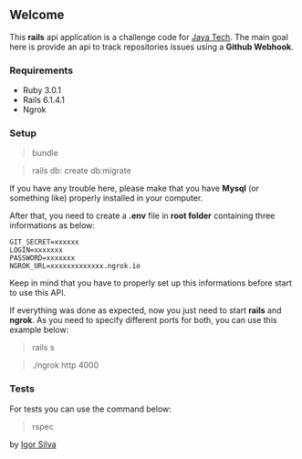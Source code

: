 ## Welcome

This **rails** api application is a challenge code for [Jaya Tech](https://jaya.tech/). 
The main goal here is provide an api to track repositories issues using a **Github Webhook**.

### Requirements 
* Ruby 3.0.1
* Rails 6.1.4.1
* Ngrok

### Setup
> bundle

> rails db: create db:migrate

If you have any trouble here, please make that you have **Mysql** (or something like) properly installed in your computer. 

After that, you need to create a **.env** file in **root folder** containing three informations as below:

```
GIT_SECRET=xxxxxx
LOGIN=xxxxxxx
PASSWORD=xxxxxxx
NGROK_URL=xxxxxxxxxxxxx.ngrok.io
```

Keep in mind that you have to properly set up this informations before start to use this API.

If everything was done as expected, now you just need to start **rails** and **ngrok**. As you need to specify different ports for both, you can use this example below:

> rails s 

> ./ngrok http 4000

### Tests
For tests you can use the command below:
> rspec



by [Igor Silva](https://github.com/guitoaraujo)
